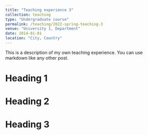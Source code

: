 ```yaml
---
title: "Teaching experience 3"
collection: teaching
type: "Undergraduate course"
permalink: /teaching/2022-spring-teaching-3
venue: "University 1, Department"
date: 2014-01-01
location: "City, Country"
---
```


This is a description of my own teaching experience. You can use markdown like any other post.

Heading 1
======

Heading 2
======

Heading 3
======
